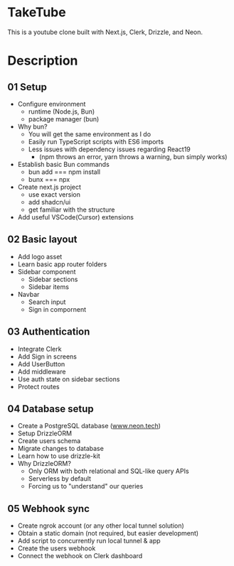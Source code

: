 # TakeTube
This is a youtube clone built with Next.js, Clerk, Drizzle, and Neon.

# Description
## 01 Setup
- Configure environment
  - runtime (Node.js, Bun)
  - package manager (bun)
- Why bun?
  - You will get the same environment as I do
  - Easily run TypeScript scripts with ES6 imports
  - Less issues with dependency issues regarding React19
    - (npm throws an error, yarn throws a warning, bun simply works)
- Establish basic Bun commands
  - bun add === npm install
  - bunx === npx
- Create next.js project
  - use exact version
  - add shadcn/ui
  - get familiar with the structure
- Add useful VSCode(Cursor) extensions

## 02 Basic layout
- Add logo asset
- Learn basic app router folders
- Sidebar component
  - Sidebar sections
  - Sidebar items
- Navbar
  - Search input
  - Sign in compornent

## 03 Authentication
- Integrate Clerk
- Add Sign in screens
- Add UserButton
- Add middleware
- Use auth state on sidebar sections
- Protect routes

## 04 Database setup
- Create a PostgreSQL database (www.neon.tech)
- Setup DrizzleORM
- Create users schema
- Migrate changes to database
- Learn how to use drizzle-kit
- Why DrizzleORM?
  - Only ORM with both relational and SQL-like query APIs
  - Serverless by default
  - Forcing us to "understand" our queries

## 05 Webhook sync
- Create ngrok account (or any other local tunnel solution)
- Obtain a static domain (not required, but easier development)
- Add script to concurrently run local tunnel & app
- Create the users webhook
- Connect the webhook on Clerk dashboard
